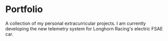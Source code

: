 # Portfolio
A collection of my personal extracurricular projects. I am currently developing the new telemetry system for Longhorn Racing's electric FSAE car. 
